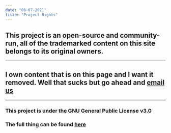 ```yaml
---
date: "06-07-2021"
title: "Project Rights"
---
```

 
 
## This project is an open-source and community-run, all of the trademarked content on this site belongs to its original owners.

---


## I own content that is on this page and I want it removed. Well that sucks but go ahead and [email us](mailto:contact@projectfirewatch.com)

---


### This project is under the GNU General Public License v3.0

### The full thing can be found [here](./LICENSE.txt)
